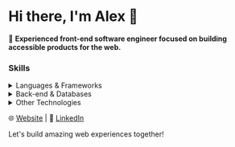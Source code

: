 # Hi there, I'm Alex 👋

🚀 **Experienced front-end software engineer focused on building accessible products for the web.**

### Skills

<details>
<summary>Languages & Frameworks</summary>

- React
- TypeScript
- JavaScript
- HTML
- CSS
- Sass
- React Native
- Next.js
- Gatsby.js
- Tailwind CSS
- Material UI
- Chakra UI
</details>

<details>
<summary>Back-end & Databases</summary>

- Nest.js
- Express.js
- PostgreSQL
- MongoDB
</details>

<details>
<summary>Other Technologies</summary>

- GraphQL
- Prisma
- Git
- GitHub
- Jira
- Confluence
</details>

🌐 [Website](https://alexvoievudko.com) | 💼 [LinkedIn](https://linkedin.com/in/alex-voievudko)

Let's build amazing web experiences together!
